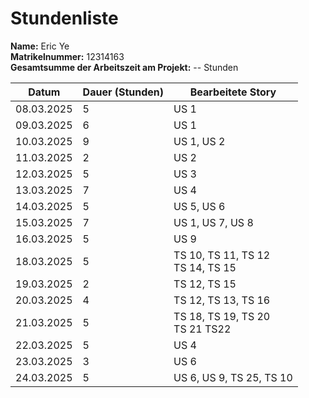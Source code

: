 # Stundenliste 
**Name:** Eric Ye <br/>
**Matrikelnummer:** 12314163 <br/>
**Gesamtsumme der Arbeitszeit am Projekt:** -- Stunden

| Datum      | Dauer (Stunden) | Bearbeitete Story                    |
|------------|-----------------|--------------------------------------|
| 08.03.2025 | 5               | US 1                                 |
| 09.03.2025 | 6               | US 1                                 |
| 10.03.2025 | 9               | US 1, US 2                           |
| 11.03.2025 | 2               | US 2                                 |
| 12.03.2025 | 5               | US 3                                 |
| 13.03.2025 | 7               | US 4                                 |
| 14.03.2025 | 5               | US 5, US 6                           |
| 15.03.2025 | 7               | US 1, US 7, US 8                     |
| 16.03.2025 | 5               | US 9                                 |
| 18.03.2025 | 5               | TS 10, TS 11, TS 12<br> TS 14, TS 15 |
| 19.03.2025 | 2               | TS 12, TS 15                         |
| 20.03.2025 | 4               | TS 12, TS 13, TS 16                  |
| 21.03.2025 | 5               | TS 18, TS 19, TS 20 <br> TS 21 TS22  |
| 22.03.2025 | 5               | US 4                                 |
| 23.03.2025 | 3               | US 6                                 |
| 24.03.2025 | 5               | US 6, US 9, TS 25, TS 10             |
